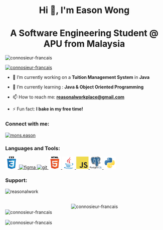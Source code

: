 <h1 align="center">Hi 👋, I'm Eason Wong</h1>
<h1 align="center">A Software Engineering Student @ APU from Malaysia</h3>

<p align="left"> <img src="https://komarev.com/ghpvc/?username=connosieur-francais&label=Profile%20views&color=0e75b6&style=flat" alt="connosieur-francais" /> </p>

<p align="left"> <a href="https://github.com/ryo-ma/github-profile-trophy"><img src="https://github-profile-trophy.vercel.app/?username=connosieur-francais" alt="connosieur-francais" /></a> </p>

- 🔭 I’m currently working on a **Tuition Management System** in **Java**

- 🌱 I’m currently learning : **Java & Object Oriented Programming**

- 📫 How to reach me: **reasonalworkplace@gmail.com**

- ⚡ Fun fact: **I bake in my free time!**

<h3 align="left">Connect with me:</h3>
<p align="left">
<a href="https://instagram.com/mons.eason" target="blank"><img align="center" src="https://raw.githubusercontent.com/rahuldkjain/github-profile-readme-generator/master/src/images/icons/Social/instagram.svg" alt="mons.eason" height="30" width="40" /></a>
</p>

<h3 align="left">Languages and Tools:</h3>
<p align="left"> <a href="https://www.w3schools.com/css/" target="_blank" rel="noreferrer"> <img src="https://raw.githubusercontent.com/devicons/devicon/master/icons/css3/css3-original-wordmark.svg" alt="css3" width="40" height="40"/> </a> <a href="https://www.figma.com/" target="_blank" rel="noreferrer"> <img src="https://www.vectorlogo.zone/logos/figma/figma-icon.svg" alt="figma" width="40" height="40"/> </a> <a href="https://git-scm.com/" target="_blank" rel="noreferrer"> <img src="https://www.vectorlogo.zone/logos/git-scm/git-scm-icon.svg" alt="git" width="40" height="40"/> </a> <a href="https://www.w3.org/html/" target="_blank" rel="noreferrer"> <img src="https://raw.githubusercontent.com/devicons/devicon/master/icons/html5/html5-original-wordmark.svg" alt="html5" width="40" height="40"/> </a> <a href="https://www.java.com" target="_blank" rel="noreferrer"> <img src="https://raw.githubusercontent.com/devicons/devicon/master/icons/java/java-original.svg" alt="java" width="40" height="40"/> </a> <a href="https://developer.mozilla.org/en-US/docs/Web/JavaScript" target="_blank" rel="noreferrer"> <img src="https://raw.githubusercontent.com/devicons/devicon/master/icons/javascript/javascript-original.svg" alt="javascript" width="40" height="40"/> </a> <a href="https://www.postgresql.org" target="_blank" rel="noreferrer"> <img src="https://raw.githubusercontent.com/devicons/devicon/master/icons/postgresql/postgresql-original-wordmark.svg" alt="postgresql" width="40" height="40"/> </a> <a href="https://www.python.org" target="_blank" rel="noreferrer"> <img src="https://raw.githubusercontent.com/devicons/devicon/master/icons/python/python-original.svg" alt="python" width="40" height="40"/> </a> </p>

<h3 align="left">Support:</h3>
<p><a href="https://www.buymeacoffee.com/reasonalwork"> <img align="left" src="https://cdn.buymeacoffee.com/buttons/v2/default-yellow.png" height="50" width="210" alt="reasonalwork" /></a></p><br><br>

<p><img align="left" src="https://github-readme-stats.vercel.app/api/top-langs?username=connosieur-francais&show_icons=true&theme=tokyonight&locale=en&layout=compact" alt="connosieur-francais" /></p>

<p>&nbsp;<img align="center" src="https://github-readme-stats.vercel.app/api?username=connosieur-francais&show_icons=true&locale=en" alt="connosieur-francais" /></p>

<p><img align="center" src="https://github-readme-streak-stats.herokuapp.com/?user=connosieur-francais&theme=dark" alt="connosieur-francais" /></p>
